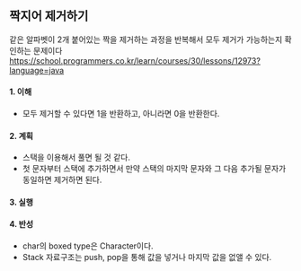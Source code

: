 ## 짝지어 제거하기
같은 알파벳이 2개 붙어있는 짝을 제거하는 과정을 반복해서 모두 제거가 가능하는지 확인하는 문제이다
https://school.programmers.co.kr/learn/courses/30/lessons/12973?language=java

#### 1. 이해
- 모두 제거할 수 있다면 1을 반환하고, 아니라면 0을 반환한다.

#### 2. 계획
- 스택을 이용해서 풀면 될 것 같다.
- 첫 문자부터 스택에 추가하면서 만약 스택의 마지막 문자와 그 다음 추가될 문자가 동일하면 제거하면 된다.

#### 3. 실행

#### 4. 반성
- char의 boxed type은 Character이다.
- Stack 자료구조는 push, pop을 통해 값을 넣거나 마지막 값을 없앨 수 있다.
